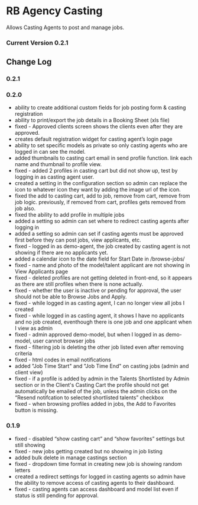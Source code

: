 # RB Agency Casting
Allows Casting Agents to post and manage jobs.

### Current Version 0.2.1


## Change Log

### 0.2.1


### 0.2.0
* ability to create additional custom fields for job posting form & casting registration
* ability to print/export the job details in a Booking Sheet (xls file)
* fixed - Approved clients screen shows the clients even after they are approved.
* creates default registration widget for casting agent’s login page
* ability to set specific models as private so only casting agents who are logged in can see the model.
* added thumbnails to casting cart email in send profile function. link each name and thumbnail to profile view.
* fixed - added 2 profiles in casting cart but did not show up, test by logging in as casting agent user.
* created a setting in the configuration section so admin can replace the icon to whatever icon they want by adding the image url of the icon.
* fixed the add to casting cart, add to job, remove from cart, remove from job logic. previously, if removed from cart, profiles gets removed from job also.
* fixed the ability to add profile in multiple jobs
* added a setting so admin can set where to redirect casting agents after logging in
* added a setting so admin can set if casting agents must be approved first before they can post jobs, view applicants, etc.
* fixed - logged in as demo-agent, the job created by casting agent is not showing if there are no applicants yet.
* added a calendar icon to the date field for Start Date in /browse-jobs/
* fixed - name and photo of the model/talent applicant are not showing in View Applicants page
* fixed - deleted profiles are not getting deleted in front-end, so it appears as there are still profiles when there is none actually.
* fixed - whether the user is inactive or pending for approval, the user should not be able to Browse Jobs and Apply.
* fixed - while logged in as casting agent, I can no longer view all jobs I created
* fixed - while logged in as casting agent, it shows I have no applicants and no job created, eventhough there is one job and one applicant when I view as admin
* fixed - admin approved demo-model, but when I logged in as demo-model, user cannot browser jobs
* fixed - filtering job is deleting the other job listed even after removing criteria
* fixed - html codes in email notifications
* added "Job Time Start" and "Job Time End" on casting jobs (admin and client view)
* fixed - if a profile is added by admin in the Talents Shortlisted by Admin section or in the Client's Casting Cart the profile should not get automatically be emailed of the job, unless the admin clicks on the “Resend notifcation to selected shortlisted talents” checkbox
* fixed - when browsing profiles added in jobs, the Add to Favorites button is missing.

### 0.1.9
* fixed - disabled “show casting cart” and “show favorites” settings but still showing
* fixed - new jobs getting created but no showing in job listing
* added bulk delete in manage castings section
* fixed - dropdown time format in creating new job is showing random letters
* created a redirect settings for logged in casting agents so admin have the ability to remove access of casting agents to their dashboard.
* fixed - casting agents can access dashboard and model list even if status is still pending for approval.

